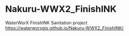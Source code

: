 # Nakuru-WWX2_FinishINK
WaterWorX FinishINK Sanitation project
https://waterworxgis.github.io/Nakuru-WWX2_FinishINK/
